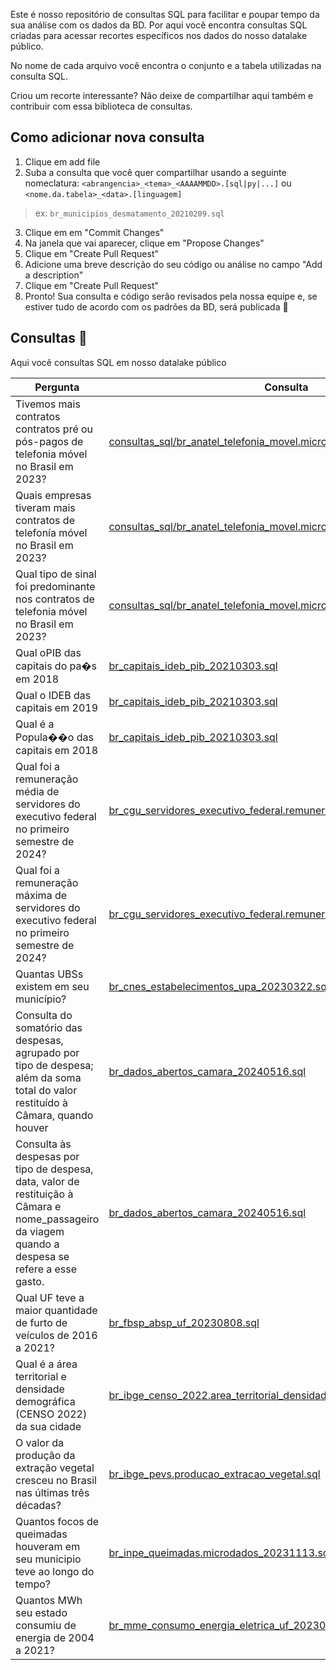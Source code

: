 Este é nosso repositório de consultas SQL para facilitar e poupar tempo da sua análise com os dados da BD. Por aqui você encontra consultas SQL criadas para acessar recortes específicos nos dados do nosso datalake público. 

No nome de cada arquivo você encontra o conjunto e a tabela utilizadas na consulta SQL. 

Criou um recorte interessante? Não deixe de compartilhar aqui também e contribuir com essa biblioteca de consultas. 


## Como adicionar nova consulta

1. Clique em add file
2. Suba a consulta que você quer compartilhar usando a seguinte nomeclatura: `<abrangencia>_<tema>_<AAAAMMDD>.[sql|py|...]` ou `<nome.da.tabela>_<data>.[linguagem]`

> ex: `br_municipios_desmatamento_20210209.sql`

3. Clique em em "Commit Changes"
4. Na janela que vai aparecer, clique em "Propose Changes"
5. Clique em "Create Pull Request"
6. Adicione uma breve descrição do seu código ou análise no campo "Add a description"
7. Clique em "Create Pull Request"
8. Pronto! Sua consulta e código serão revisados pela nossa equipe e, se estiver tudo de acordo com os padrões da BD, será publicada 💚


## Consultas 🔎

Aqui você consultas SQL em nosso datalake público

| Pergunta | Consulta | 
| ------- | ------ |
| Tivemos mais contratos contratos pré ou pós-pagos de telefonia móvel no Brasil em 2023? | [consultas_sql/br_anatel_telefonia_movel.microdados.sql](/consultas_sql/br_anatel_telefonia_movel.microdados.sql) |
| Quais empresas tiveram mais contratos de telefonía móvel no Brasil em 2023? | [consultas_sql/br_anatel_telefonia_movel.microdados.sql](/consultas_sql/br_anatel_telefonia_movel.microdados.sql) |
| Qual tipo de sinal foi predominante nos contratos de telefonia móvel no Brasil em 2023?  | [consultas_sql/br_anatel_telefonia_movel.microdados.sql](/consultas_sql/br_anatel_telefonia_movel.microdados.sql) |
| Qual oPIB das capitais do pa�s em 2018  | [br_capitais_ideb_pib_20210303.sql](/consultas_sql/br_capitais_ideb_pib_20210303.sql) |
| Qual o IDEB das capitais em 2019  | [br_capitais_ideb_pib_20210303.sql](/consultas_sql/br_capitais_ideb_pib_20210303.sql) |
| Qual é a Popula��o das capitais em 2018  | [br_capitais_ideb_pib_20210303.sql](/consultas_sql/br_capitais_ideb_pib_20210303.sql) |
| Qual foi a remuneração média de servidores do executivo federal no primeiro semestre de 2024?  | [br_cgu_servidores_executivo_federal.remuneracao.sql](/consultas_sql/br_cgu_servidores_executivo_federal.remuneracao.sql) |
| Qual foi a remuneração máxima de servidores do executivo federal no primeiro semestre de 2024?  | [br_cgu_servidores_executivo_federal.remuneracao.sql](/consultas_sql/br_cgu_servidores_executivo_federal.remuneracao.sql) |
| Quantas UBSs existem em seu município? | [br_cnes_estabelecimentos_upa_20230322.sql](/consultas_sql/br_cnes_estabelecimentos_upa_20230322.sql) |
| Consulta do somatório das despesas, agrupado por tipo de despesa; além da soma total do valor restituído à Câmara, quando houver | [br_dados_abertos_camara_20240516.sql](/consultas_sql/br_dados_abertos_camara_20240516.sql) |
| Consulta às despesas por tipo de despesa, data, valor de restituição à Câmara e nome_passageiro da viagem quando a despesa se refere a esse gasto. | [br_dados_abertos_camara_20240516.sql](/consultas_sql/br_dados_abertos_camara_20240516.sql) |
|Qual UF teve a maior quantidade de furto de veículos de 2016 a 2021? | [br_fbsp_absp_uf_20230808.sql](/consultas_sql/br_fbsp_absp_uf_20230808.sql) |
| Qual é a área territorial e densidade demográfica (CENSO 2022) da sua cidade | [br_ibge_censo_2022.area_territorial_densidade_demografica_municipio.sql](/consultas_sql/br_ibge_censo_2022.area_territorial_densidade_demografica_municipio.sql) |
| O valor da produção da extração vegetal cresceu no Brasil nas últimas três décadas?  | [br_ibge_pevs.producao_extracao_vegetal.sql](/consultas_sql/br_ibge_pevs.producao_extracao_vegetal.sql) |
| Quantos focos de queimadas houveram em seu municipio teve ao longo do tempo?   | [br_inpe_queimadas.microdados_20231113.sql](/consultas_sql/br_inpe_queimadas.microdados_20231113.sql) |
| Quantos MWh seu estado consumiu de energia de 2004 a 2021?   | [br_mme_consumo_energia_eletrica_uf_20230801.sql](/consultas_sql/br_mme_consumo_energia_eletrica_uf_20230801.sql) |

